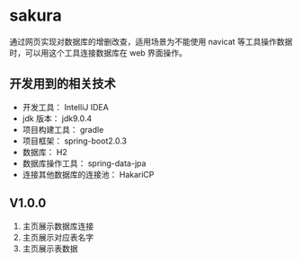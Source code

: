 # sakura
通过网页实现对数据库的增删改查，适用场景为不能使用 navicat 等工具操作数据时，可以用这个工具连接数据库在 web 界面操作。

## 开发用到的相关技术
* 开发工具： IntelliJ IDEA
* jdk 版本： jdk9.0.4
* 项目构建工具： gradle
* 项目框架： spring-boot2.0.3
* 数据库： H2
* 数据库操作工具： spring-data-jpa
* 连接其他数据库的连接池： HakariCP

## V1.0.0
1. 主页展示数据库连接
2. 主页展示对应表名字
3. 主页展示表数据
